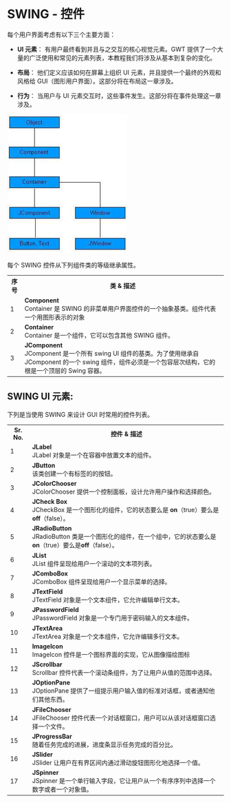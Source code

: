 # SWING - 控件

每个用户界面考虑有以下三个主要方面：

- **UI 元素**： 有用户最终看到并且与之交互的核心视觉元素。GWT 提供了一个大量的广泛使用和常见的元素列表，本教程我们将涉及从基本到复杂的变化。

- **布局**： 他们定义应该如何在屏幕上组织 UI 元素，并且提供一个最终的外观和风格给 GUI（图形用户界面）。这部分将在布局这一章涉及。

- **行为**： 当用户与 UI 元素交互时，这些事件发生。这部分将在事件处理这一章涉及。

![](images/control1.jpg)

每个 SWING 控件从下列组件类的等级继承属性。

<table class="table table-bordered">
<tr><th class="fivepct">序号</th><th>类 & 描述</th></tr>
<tr><td>1</td><td><b>Component</b><br>Container 是 SWING 的非菜单用户界面控件的一个抽象基类。组件代表一个用图形表示的对象</td></tr>
<tr><td>2</td><td><b>Container</b><br>Container 是一个组件，它可以包含其他 SWING 组件。</td></tr>
<tr><td>3</td><td><b>JComponent</b><br>JComponent 是一个所有 swing UI 组件的基类。为了使用继承自 JComponent 的一个 swing 组件，组件必须是一个包容层次结构，它的根是一个顶层的 Swing 容器。</td></tr>
</table>

## SWING UI 元素:

下列是当使用 SWING 来设计 GUI 时常用的控件列表。

<table class="table table-bordered">
<tr><th class="fivepct">Sr. No.</th><th>控件 & 描述</th></tr>
<tr><td>1</td><td><b>JLabel</b><br>JLabel 对象是一个在容器中放置文本的组件。</td></tr>
<tr><td>2</td><td><b>JButton</b><br>该类创建一个有标签的的按钮。</td></tr>
<tr><td>3</td><td><b>JColorChooser</b><br>JColorChooser 提供一个控制面板，设计允许用户操作和选择颜色。</td></tr>
<tr><td>4</td><td><b>JCheck Box</b><br>JCheckBox 是一个图形化的组件，它的状态要么是 <b>on</b>（true）要么是 <b>off</b>（false）。</td></tr>
<tr><td>5</td><td><b>JRadioButton</b><br>JRadioButton 类是一个图形化的组件，在一个组中，它的状态要么是 <b>on</b>（true）要么是<b>off</b>（false）。</td></tr>
<tr><td>6</td><td><b>JList</b><br>JList 组件呈现给用户一个滚动的文本项列表。</td></tr>
<tr><td>7</td><td><b>JComboBox</b><br>JComboBox 组件呈现给用户一个显示菜单的选择。</td></tr>
<tr><td>8</td><td><b>JTextField</b><br>JTextField 对象是一个文本组件，它允许编辑单行文本。</td></tr>
<tr><td>9</td><td><b>JPasswordField</b><br>JPasswordField  对象是一个专门用于密码输入的文本组件。</td></tr>
<tr><td>10</td><td><b>JTextArea</b><br>JTextArea 对象是一个文本组件，它允许编辑多行文本。</td></tr>
<tr><td>11</td><td><b>ImageIcon</b><br>ImageIcon 控件是一个图标界面的实现，它从图像描绘图标</td></tr>
<tr><td>12</td><td><b>JScrollbar</b><br>Scrollbar 控件代表一个滚动条组件，为了让用户从值的范围中选择。</td></tr>
<tr><td>13</td><td><b>JOptionPane</b><br>JOptionPane 提供了一组提示用户输入值的标准对话框，或者通知他们其他东西。</td></tr>
<tr><td>14</td><td><b>JFileChooser</b><br>JFileChooser 控件代表一个对话框窗口，用户可以从该对话框窗口选择一个文件。</td></tr>
<tr><td>15</td><td><b>JProgressBar</b><br>随着任务完成的进展，进度条显示任务完成的百分比。</td></tr>
<tr><td>16</td><td><b>JSlider</b><br>JSlider 让用户在有界区间内通过滑动旋钮图形化地选择一个值。</td></tr>
<tr><td>17</td><td><b>JSpinner</b><br>JSpinner 是一个单行输入字段，它让用户从一个有序序列中选择一个数字或者一个对象值。</td></tr>
</table>
